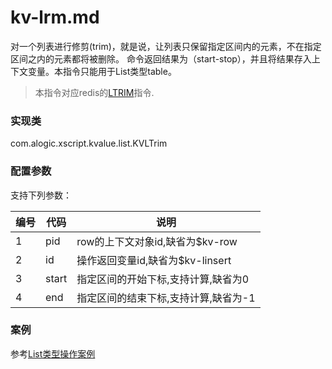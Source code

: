 kv-lrm.md
=======

对一个列表进行修剪(trim)，就是说，让列表只保留指定区间内的元素，不在指定区间之内的元素都将被删除。
命令返回结果为（start-stop），并且将结果存入上下文变量。本指令只能用于List类型table。

> 本指令对应redis的[LTRIM](http://redis.io/commands/ltrim)指令.

### 实现类

com.alogic.xscript.kvalue.list.KVLTrim

### 配置参数

支持下列参数：

| 编号 | 代码 | 说明 |
| ---- | ---- | ---- |
| 1 | pid | row的上下文对象id,缺省为$kv-row |
| 2 | id | 操作返回变量id,缺省为$kv-linsert |
| 3 | start | 指定区间的开始下标,支持计算,缺省为0|
| 4 | end | 指定区间的结束下标,支持计算,缺省为-1|

### 案例

参考[List类型操作案例](case.list.md)